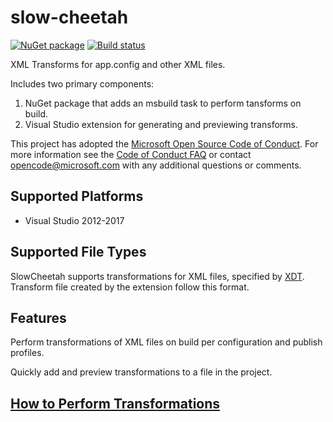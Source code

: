 # slow-cheetah
[![NuGet package](https://img.shields.io/nuget/v/SlowCheetah.svg)](https://nuget.org/packages/SlowCheetah)
[![Build status](https://ci.appveyor.com/api/projects/status/qqvu367widkayo05/branch/master?svg=true)](https://ci.appveyor.com/project/jviau/slow-cheetah/branch/master)

XML Transforms for app.config and other XML files.

Includes two primary components:
1. NuGet package that adds an msbuild task to perform tansforms on build.
2. Visual Studio extension for generating and previewing transforms.

This project has adopted the [Microsoft Open Source Code of
Conduct](https://opensource.microsoft.com/codeofconduct/).
For more information see the [Code of Conduct
FAQ](https://opensource.microsoft.com/codeofconduct/faq/) or
contact [opencode@microsoft.com](mailto:opencode@microsoft.com)
with any additional questions or comments.

## Supported Platforms
* Visual Studio 2012-2017

## Supported File Types

SlowCheetah supports transformations for XML files, specified by [XDT](https://msdn.microsoft.com/en-us/library/dd465326(v=vs.110).aspx). Transform file created by the extension follow this format.

## Features

Perform transformations of XML files on build per configuration and publish profiles.

Quickly add and preview transformations to a file in the project. 

## [How to Perform Transformations](doc/transforming_files.md)
